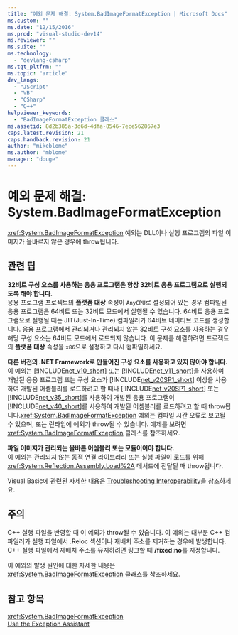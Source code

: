 ```yaml
---
title: "예외 문제 해결: System.BadImageFormatException | Microsoft Docs"
ms.custom: ""
ms.date: "12/15/2016"
ms.prod: "visual-studio-dev14"
ms.reviewer: ""
ms.suite: ""
ms.technology: 
  - "devlang-csharp"
ms.tgt_pltfrm: ""
ms.topic: "article"
dev_langs: 
  - "JScript"
  - "VB"
  - "CSharp"
  - "C++"
helpviewer_keywords: 
  - "BadImageFormatException 클래스"
ms.assetid: 8d2b385a-3d6d-4dfa-8546-7ece562867e3
caps.latest.revision: 21
caps.handback.revision: 21
author: "mikeblome"
ms.author: "mblome"
manager: "douge"
---
```

# 예외 문제 해결: System.BadImageFormatException
<xref:System.BadImageFormatException> 예외는 DLL이나 실행 프로그램의 파일 이미지가 올바르지 않은 경우에 throw됩니다.  
  
## 관련 팁  
 **32비트 구성 요소를 사용하는 응용 프로그램은 항상 32비트 응용 프로그램으로 실행되도록 해야 합니다.**  
 응용 프로그램 프로젝트의 **플랫폼 대상** 속성이 `AnyCPU`로 설정되어 있는 경우 컴파일된 응용 프로그램은 64비트 또는 32비트 모드에서 실행될 수 있습니다. 64비트 응용 프로그램으로 실행될 때는 JIT\(Just\-In\-Time\) 컴파일러가 64비트 네이티브 코드를 생성합니다. 응용 프로그램에서 관리되거나 관리되지 않는 32비트 구성 요소를 사용하는 경우 해당 구성 요소는 64비트 모드에서 로드되지 않습니다. 이 문제를 해결하려면 프로젝트의 **플랫폼 대상** 속성을 `x86`으로 설정하고 다시 컴파일하세요.  
  
 **다른 버전의 .NET Framework로 만들어진 구성 요소를 사용하고 있지 않아야 합니다.**  
 이 예외는 [!INCLUDE[net_v10_short](../misc/includes/net_v10_short_md.md)] 또는 [!INCLUDE[net_v11_short](../misc/includes/net_v11_short_md.md)]을 사용하여 개발된 응용 프로그램 또는 구성 요소가 [!INCLUDE[net_v20SP1_short](../misc/includes/net_v20sp1_short_md.md)] 이상을 사용하여 개발된 어셈블리를 로드하려고 할 때나 [!INCLUDE[net_v20SP1_short](../misc/includes/net_v20sp1_short_md.md)] 또는 [!INCLUDE[net_v35_short](../misc/includes/net_v35_short_md.md)]를 사용하여 개발된 응용 프로그램이 [!INCLUDE[net_v40_short](../debugger/includes/net_v40_short_md.md)]를 사용하여 개발된 어셈블리를 로드하려고 할 때 throw됩니다.<xref:System.BadImageFormatException> 예외는 컴파일 시간 오류로 보고될 수 있으며, 또는 런타임에 예외가 throw될 수 있습니다. 예제를 보려면 <xref:System.BadImageFormatException> 클래스를 참조하세요.  
  
 **파일 이미지가 관리되는 올바른 어셈블리 또는 모듈이어야 합니다.**  
 이 예외는 관리되지 않는 동적 연결 라이브러리 또는 실행 파일이 로드를 위해 <xref:System.Reflection.Assembly.Load%2A> 메서드에 전달될 때 throw됩니다.  
  
 Visual Basic에 관련된 자세한 내용은 [Troubleshooting Interoperability](/dotnet/visual-basic/programming-guide/com-interop/troubleshooting-interoperability)을 참조하세요.  
  
## 주의  
 C\+\+ 실행 파일을 반영할 때 이 예외가 throw될 수 있습니다. 이 예외는 대부분 C\+\+ 컴파일러가 실행 파일에서 .Reloc 섹션이나 재배치 주소를 제거하는 경우에 발생합니다. C\+\+ 실행 파일에서 재배치 주소를 유지하려면 링크할 때 **\/fixed:no**를 지정합니다.  
  
 이 예외의 발생 원인에 대한 자세한 내용은 <xref:System.BadImageFormatException> 클래스를 참조하세요.  
  
## 참고 항목  
 <xref:System.BadImageFormatException>   
 [Use the Exception Assistant](../Topic/How%20to:%20Use%20the%20Exception%20Assistant.md)
